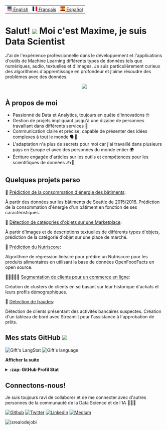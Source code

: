 <table align="center">
 <tr>
  <td><a href="README.md"><img src="images/us.svg" height="15"> English</a></td>
  <td><a href="README_fr.md"><img src="images/fr.svg" height="15"> Français</a></td>
  <td><a href="README_es.md"><img src="images/es.svg" height="15"> Español</a></td>
 </tr>
</table>

# Salut! <img src = "https://raw.githubusercontent.com/MartinHeinz/MartinHeinz/master/wave.gif" width = 30px> Moi c'est Maxime, je suis Data Scientist 

J'ai de l'expérience professionnelle dans le développement et l'applications d'outils de Machine Learning différents types de données tels que numériques, audio, textuelles et d'images. Je suis particulièrement curieux des algorithmes d'apprentissage en profondeur et j'aime résoudre des problèmes avec des données.

<p align="center">
  <a href="https://skillicons.dev">
    <img src="https://skillicons.dev/icons?i=py,mysql,tensorflow,aws,gcp,git,github,vscode,docker,stackoverflow" />
  </a>
</p>

## À propos de moi
- Passionné de Data et Analytics, toujours en quête d'innovations 🤓
- Gestion de projets impliquant jusqu'à une dizaine de personnes travaillant dans différents services 👥
- Communication claire et précise, capable de présenter des idées complexes à tout le monde 🗣️💬
- L'adaptation n'a plus de secrets pour moi car j'ai travaillé dans plusieurs pays en Europe et avec des personnes du monde entier 🌍
- Écriture engagée d'articles sur les outils et compétences pour les scientifiques de données ✍️📝


## Quelques projets perso
  🔋 [Prédiction de la consommation d'énergie des bâtiments](https://github.com/mhaegeman/Energy-consumption-prediction):
  
À partir des données sur les bâtiments de Seattle de 2015/2016. Prédiction de la consommation d'énergie d'un bâtiment en fonction de ses caractéristiques.

  🎁 [Détection de catégories d'objets sur une Marketplace](https://github.com/mhaegeman/Python-Object-Clasifier): 
  
À partir d'images et de descriptions textuelles de différents types d'objets, prédiction de la catégorie d'objet sur une place de marché.

  🥦 [Prédiction du Nutriscore](https://github.com/mhaegeman/Nutriscore-Prediction):
  
Algorithme de régression linéaire pour prédire un Nutriscore pour les produits alimentaires en utilisant la base de données OpenFoodFacts en open source.

  👩🏽‍🤝‍👩🏼 [Segmentation de clients pour un commerce en ligne](https://github.com/mhaegeman/python-client-segmentation):
  
Création de clusters de clients en se basant sur leur historique d'achats et leurs profils démographiques.

  🏦 [Détection de fraudes](https://github.com/mhaegeman/scoring-bank-project):
  
Détection de clients présentant des activités bancaires suspectes. Création d'un tableau de bord avec Streamlit pour l'assistance à l'approbation de prêts.

<!-- GitHub section -->

 ##  Mes stats GitHub <img src = "https://i.pinimg.com/originals/65/c4/f4/65c4f452571be1261e9c623f7da488ac.gif" width = 35px> 
 
 <div>
   <img align="center" src="https://github-readme-streak-stats.herokuapp.com/?user=mhaegeman" alt="Gift's LangStat" />
  <img align="center" src="https://github-readme-stats.vercel.app/api?username=mhaegeman&langs_count=10&show_icons=true&locale=en&layout=compact&theme=light" alt="Gift's language" height="192px"  width="500px"/>
</div>

**Afficher la suite**
<details>
  <summary><b>:zap: GitHub Profil Stat</b></summary>
  <img src="https://github-readme-stats.anuraghazra1.vercel.app/api?username=mhaegeman&show_icons=true" />
</details>

<!-- GitHub section: END -->

## Connectons-nous!
Je suis toujours ravi de collaborer et de me connecter avec d'autres personnes de la communauté de la Data Science et de l'IA 🤝👨‍💻

<p><a href="https://github.com/mhaegeman" target="_blank"><img alt="Github" src="https://img.shields.io/badge/GitHub-%2312100E.svg?&style=for-the-badge&logo=Github&logoColor=white" /></a> <a href="https://twitter.com/mhaegeman_" target="_blank"><img alt="Twitter" src="https://img.shields.io/badge/twitter-%231DA1F2.svg?&style=for-the-badge&logo=twitter&logoColor=white" /></a> <a href="https://www.linkedin.com/in/maxime-haegeman" target="_blank"><img alt="LinkedIn" src="https://img.shields.io/badge/linkedin-%230077B5.svg?&style=for-the-badge&logo=linkedin&logoColor=white" /></a> <a href="https://medium.com/@maximehaegeman" target="_blank"><img alt="Medium" src="https://img.shields.io/badge/medium-%2312100E.svg?&style=for-the-badge&logo=medium&logoColor=white" /></a>
</p>

<!-- Profile Views -->

<p align="left"> <img src="https://komarev.com/ghpvc/?username=mhaegeman&label=Profile%20views&color=0e75b6&style=flat" alt="isrealodejobi" />
</p>

<!--
**mhaegeman/mhaegeman** is a ✨ _special_ ✨ repository because its `README.md` (this file) appears on your GitHub profile.

Here are some ideas to get you started:

- 🔭 I’m currently working on ...
- 🌱 I’m currently learning ...
- 👯 I’m looking to collaborate on ...
- 🤔 I’m looking for help with ...
- 💬 Ask me about ...
- 📫 How to reach me: ...
- 😄 Pronouns: ...
- ⚡ Fun fact: ...
-->
